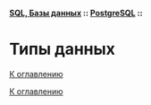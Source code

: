 **[SQL, Базы данных](../../README.md#sql-базы-данных) :: [PostgreSQL](../../README.md#postgresql) ::**
# Типы данных

<!--

-->

[К оглавлению](../../README.md#postgresql)



[К оглавлению](../../README.md#postgresql)
